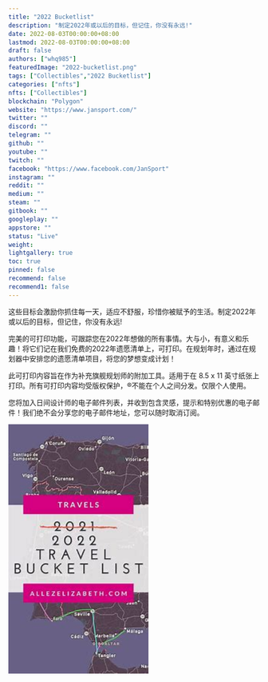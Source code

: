 ```yaml
---
title: "2022 Bucketlist"
description: "制定2022年或以后的目标，但记住，你没有永远!"
date: 2022-08-03T00:00:00+08:00
lastmod: 2022-08-03T00:00:00+08:00
draft: false
authors: ["whq985"]
featuredImage: "2022-bucketlist.png"
tags: ["Collectibles","2022 Bucketlist"]
categories: ["nfts"]
nfts: ["Collectibles"]
blockchain: "Polygon"
website: "https://www.jansport.com/"
twitter: ""
discord: ""
telegram: ""
github: ""
youtube: ""
twitch: ""
facebook: "https://www.facebook.com/JanSport"
instagram: ""
reddit: ""
medium: ""
steam: ""
gitbook: ""
googleplay: ""
appstore: ""
status: "Live"
weight: 
lightgallery: true
toc: true
pinned: false
recommend: false
recommend1: false
---
```

<p>这些目标会激励你抓住每一天，适应不舒服，珍惜你被赋予的生活。制定2022年或以后的目标，但记住，你没有永远!</p>

完美的可打印功能，可跟踪您在2022年想做的所有事情。大与小，有意义和乐趣！将它们记在我们免费的2022年遗愿清单上，可打印。在规划年时，通过在规划器中安排您的遗愿清单项目，将您的梦想变成计划！

此可打印内容旨在作为补充旗舰规划师的附加工具。适用于在 8.5 x 11 英寸纸张上打印。所有可打印内容均受版权保护，®不能在个人之间分发。仅限个人使用。

您将加入日间设计师的电子邮件列表，并收到包含灵感，提示和特别优惠的电子邮件！我们绝不会分享您的电子邮件地址，您可以随时取消订阅。

<img src="OIP.jpg" alt="OIP" style="zoom:150%;" />
